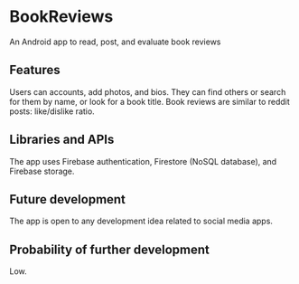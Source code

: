 # BookReviews
An Android app to read, post, and evaluate book reviews

## Features
Users can accounts, add photos, and bios. They can find others or search for them by name, or look for a book title.
Book reviews are similar to reddit posts: like/dislike ratio.

## Libraries and APIs
The app uses Firebase authentication, Firestore (NoSQL database), and Firebase storage.

## Future development
The app is open to any development idea related to social media apps.

## Probability of further development
Low.

